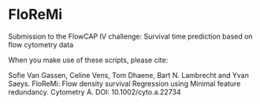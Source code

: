FloReMi
=======

Submission to the FlowCAP IV challenge: Survival time prediction based on flow cytometry data

When you make use of these scripts, please cite:

Sofie Van Gassen, Celine Vens, Tom Dhaene, Bart N. Lambrecht and Yvan Saeys. FloReMi: Flow density survival Regression using Minimal feature redundancy. Cytometry A. DOI: 10.1002/cyto.a.22734

